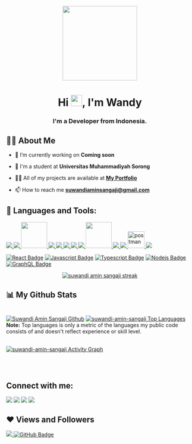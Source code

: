 <p align="center">
  <img src="https://lh3.googleusercontent.com/a-/AOh14GhSPKpzaLH1SmgdGVNcl7n7B0TVw4yE3OrGNVvD" width="200" height="200" >
</p>

<h1 align="center">Hi <img src="https://raw.githubusercontent.com/MartinHeinz/MartinHeinz/master/wave.gif" width="30px">, I'm Wandy</h1>
<h3 align="center">I'm a Developer from Indonesia.</h3>


## 🙋‍♂️ About Me


- 🔭 I’m currently working on **Coming soon**

- 🌱 I'm a student at **Universitas Muhammadiyah Sorong**

- 👨‍💻 All of my projects are available at **[My Portfolio](http://suwandiaminsangaji.my.id/)**

- 📫 How to reach me **suwandiaminsangaji@gmail.com**


## 🚀 Languages and Tools:

<p align="left">
    <a href="https://www.python.org" target="_blank"> <img src="https://img.icons8.com/color/48/000000/python.png"/> </a>
    <a href="https://www.java.com" target="_blank"> <img src="https://img.icons8.com/color/48/000000/java-coffee-cup-logo.png"/> </a>
    <a href="https://www.php.net/" target="_blank"> <img width="70px" src="https://upload.wikimedia.org/wikipedia/commons/thumb/2/27/PHP-logo.svg/2560px-PHP-logo.svg.png"/> </a>
    <a href="https://reactjs.org/" target="_blank"> <img src="https://img.icons8.com/color/48/000000/react-native.png"/> </a>
    <a href="https://spring.io/projects/spring-boot" target="_blank"> </a> 
    <a href="https://developer.mozilla.org/en-US/docs/Web/JavaScript" target="_blank"> <img src="https://img.icons8.com/color/48/000000/javascript.png"/> </a> 
    <a href="https://www.w3.org/html/" target="_blank"> <img src="https://img.icons8.com/color/48/000000/html-5.png"/> </a> 
    <a href="https://www.w3schools.com/css/" target="_blank"> <img src="https://img.icons8.com/color/48/000000/css3.png"/> </a> 
    <a href="https://getbootstrap.com" target="_blank"> <img src="https://img.icons8.com/color/48/000000/bootstrap.png"/> </a>  
    <a style="top:100px" href="https://developer.android.com/?hl=id" target="_blank"> <img width="70px" src="https://1.bp.blogspot.com/-LgTa-xDiknI/X4EflN56boI/AAAAAAAAPuk/24YyKnqiGkwRS9-_9suPKkfsAwO4wHYEgCLcBGAsYHQ/s0/image9.png"/> </a> 
    <a href="https://www.mysql.com/" target="_blank"> <img src="https://img.icons8.com/fluent/50/000000/mysql-logo.png"/> </a>
    <a href="https://firebase.google.com/" target="_blank"> <img src="https://img.icons8.com/color/48/000000/firebase.png"/> </a> 
    <a href="https://postman.com" target="_blank"> <img src="https://www.vectorlogo.zone/logos/getpostman/getpostman-icon.svg" alt="postman" width="45" height="45"/> </a>   
    <a href="https://git-scm.com/" target="_blank"> <img src="https://img.icons8.com/color/48/000000/git.png"/> </a> 
</p>

[![React Badge](https://img.shields.io/badge/-React-61DBFB?style=for-the-badge&labelColor=black&logo=react&logoColor=61DBFB)](#)  [![Javascript Badge](https://img.shields.io/badge/-Javascript-F0DB4F?style=for-the-badge&labelColor=black&logo=javascript&logoColor=F0DB4F)](#) [![Typescript Badge](https://img.shields.io/badge/-Typescript-007acc?style=for-the-badge&labelColor=black&logo=typescript&logoColor=007acc)](#) [![Nodejs Badge](https://img.shields.io/badge/-Nodejs-3C873A?style=for-the-badge&labelColor=black&logo=node.js&logoColor=3C873A)](#) [![GraphQL Badge](https://img.shields.io/badge/-GraphQl-e535ab?style=for-the-badge&labelColor=black&logo=node.js&logoColor=e535ab)](#) 
<br/>

<p align="center">
    <a href="https://github.com/Suwandi-amin-sangaji">
        <img title="🔥 Get streak stats for your profile at git.io/streak-stats" alt="suwandi amin sangaji streak" src="https://github-readme-streak-stats.herokuapp.com/?user=suwandi-amin-sangaji&theme=black-ice&hide_border=true&stroke=0000&background=060A0CD0"/>
    </a>
</p>

## 📊 My Github Stats
  <br/>
    <a href="https://github.com/Suwandi-amin-sangaji"><img alt="Suwandi Amin Sangaji Github " src="https://github-readme-stats.vercel.app/api?username=suwandi-amin-sangaji&show_icons=true&count_private=true&theme=react&hide_border=true&bg_color=0D1117" /></a>
  <a href="https://github.com/Suwandi-amin-sangaji"><img alt="suwandi-amin-sangaji Top Languages" src="https://github-readme-stats.vercel.app/api/top-langs/?username=suwandi-amin-sangaji&langs_count=8&count_private=true&layout=compact&theme=react&hide_border=true&bg_color=0D1117" /></a>
  <br/>
  <b>Note:</b> Top languages is only a metric of the languages my public code consists of and doesn't reflect experience or skill level.


<br/>
<br/>

<a href="https://github.com/Suwandi-amin-sangaji"><img alt="suwandi-amin-sangaji Activity Graph" src="https://activity-graph.herokuapp.com/graph?username=suwandi-amin-sangaji&bg_color=0D1117&color=5BCDEC&line=5BCDEC&point=FFFFFF&hide_border=true" /></a>

<br/>
<br/>

## Connect with me:
<p align="left">

<a target = "_blank" href = "https://www.linkedin.com/in/suwandi-amin-sangaji-1762941b2/"><img src="https://img.icons8.com/fluent/48/000000/linkedin.png"/></a>
<a target = "_blank" href = "https://twitter.com/AminSangaji"><img src="https://img.icons8.com/fluent/48/000000/twitter.png"/></a>
<a target = "_blank" href = "https://www.instagram.com/suwandiaminsangaji/"><img src="https://img.icons8.com/fluent/48/000000/instagram-new.png"/></a>
<a target = "_blank" href = "https://www.youtube.com/channel/UCMqryU66OYLbLFDNl_IbkQg"><img src="https://img.icons8.com/color/48/000000/youtube-play.png"/></a>

</p>

## ❤ Views and Followers
<a  href="https://github.com/Meghna-DAS/github-profile-views-counter">
    <img src="https://komarev.com/ghpvc/?username=suwandi-amin-sangaji">
</a>
<a href="https://github.com/Suwandi-amin-sangaji?tab=followers"><img src="https://img.shields.io/github/followers/suwandi-amin-sangaji?label=Followers&style=social" alt="GitHub Badge"></a>

